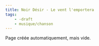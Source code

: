 ```yaml
---
title: Noir Désir - Le vent l'emportera
tags:
    - -draft
    - musique/chanson
---
```


Page créée automatiquement, mais vide.
